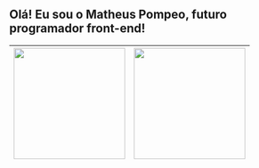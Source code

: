 ## Olá! Eu sou o Matheus Pompeo, futuro programador front-end!

| <img height="200em" src="https://github-readme-stats.vercel.app/api?username=mapompeo&theme=transparent&count_private=true&show_icons=true"/> | <img height="200em" src="https://github-readme-stats.vercel.app/api/top-langs/?username=mapompeo&layout=donut&theme=transparent"/>
| ------------- | ------------- |

##
